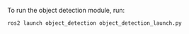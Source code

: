 

To run the object detection module, run:
```
ros2 launch object_detection object_detection_launch.py
```